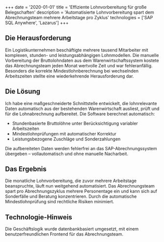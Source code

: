 +++
date = '2020-01-01'
title = 'Effiziente Lohnvorbereitung für große Belegschaften'
description = 'Automatisierte Lohnvorbereitung spart dem Abrechnungsteam mehrere Arbeitstage pro Zyklus'
technologies = ['SAP SQL Anywhere', 'Lazarus']
+++

## Die Herausforderung

Ein Logistikunternehmen beschäftigte mehrere tausend Mitarbeiter mit komplexen, stunden- und leistungsabhängigen Lohnmodellen. Die manuelle Vorbereitung der Bruttolohndaten aus dem Warenwirtschaftssystem kostete das Abrechnungsteam jeden Monat wertvolle Zeit und war fehleranfällig. Besonders die korrekte Mindestlohnberechnung bei wechselnden Arbeitszeiten stellte eine wiederkehrende Herausforderung dar.

## Die Lösung

Ich habe eine maßgeschneiderte Schnittstelle entwickelt, die lohnrelevante Daten automatisch aus der bestehenden Warenwirtschaft ausliest, prüft und für die Lohnabrechnung aufbereitet. Die Software berechnet automatisch:

- Stundenbasierte Bruttolöhne unter Berücksichtigung variabler Arbeitszeiten
- Mindestlohnprüfungen mit automatischer Korrektur
- Leistungsbezogene Zuschläge und Sonderzahlungen

Die aufbereiteten Daten werden fehlerfrei an das SAP-Abrechnungssystem übergeben – vollautomatisch und ohne manuelle Nacharbeit.

## Das Ergebnis

Die monatliche Lohnvorbereitung, die zuvor mehrere Arbeitstage beanspruchte, läuft nun weitgehend automatisiert. Das Abrechnungsteam spart pro Abrechnungszyklus mehrere Personentage ein und kann sich auf Sonderfälle und Beratung konzentrieren. Durch die automatische Mindestlohnprüfung sind rechtliche Risiken minimiert.

## Technologie-Hinweis

Die Geschäftslogik wurde datenbankbasiert umgesetzt, mit einem benutzerfreundlichen Frontend für das Abrechnungsteam.